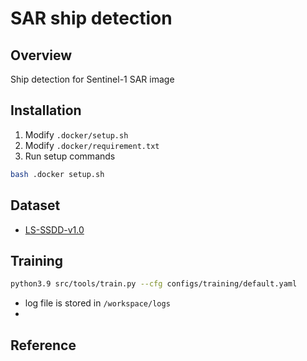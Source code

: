 # SAR ship detection

## Overview

Ship detection for Sentinel-1 SAR image


## Installation

1. Modify `.docker/setup.sh`
2. Modify `.docker/requirement.txt`
3. Run setup commands
```bash
bash .docker setup.sh
```

## Dataset
- [LS-SSDD-v1.0](https://github.com/TianwenZhang0825/LS-SSDD-v1.0-OPEN)


## Training

```bash
python3.9 src/tools/train.py --cfg configs/training/default.yaml
```

- log file is stored in `/workspace/logs`
-


## Reference
